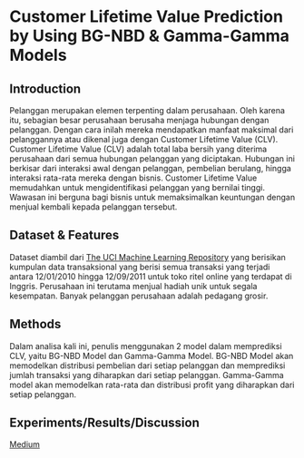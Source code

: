 # Customer Lifetime Value Prediction by Using BG-NBD & Gamma-Gamma Models

## Introduction
Pelanggan merupakan elemen terpenting dalam perusahaan. Oleh karena itu, sebagian besar perusahaan berusaha menjaga hubungan dengan pelanggan. Dengan cara inilah mereka mendapatkan manfaat maksimal dari pelanggannya atau dikenal juga dengan Customer Lifetime Value (CLV).
Customer Lifetime Value (CLV) adalah total laba bersih yang diterima perusahaan dari semua hubungan pelanggan yang diciptakan. Hubungan ini berkisar dari interaksi awal dengan pelanggan, pembelian berulang, hingga interaksi rata-rata mereka dengan bisnis. Customer Lifetime Value memudahkan untuk mengidentifikasi pelanggan yang bernilai tinggi. Wawasan ini berguna bagi bisnis untuk memaksimalkan keuntungan dengan menjual kembali kepada pelanggan tersebut.

## Dataset & Features
Dataset diambil dari [The UCI Machine Learning Repository](https://archive.ics.uci.edu/dataset/352/online+retail) yang berisikan kumpulan data transaksional yang berisi semua transaksi yang terjadi antara 12/01/2010 hingga 12/09/2011 untuk toko ritel online yang terdapat di Inggris. Perusahaan ini terutama menjual hadiah unik untuk segala kesempatan. Banyak pelanggan perusahaan adalah pedagang grosir.

## Methods
Dalam analisa kali ini, penulis menggunakan 2 model dalam memprediksi CLV, yaitu BG-NBD Model dan Gamma-Gamma Model. BG-NBD Model akan memodelkan distribusi pembelian dari setiap pelanggan dan memprediksi jumlah transaksi yang diharapkan dari setiap pelanggan. Gamma-Gamma model akan memodelkan rata-rata dan distribusi profit yang diharapkan dari setiap pelanggan.

## Experiments/Results/Discussion
[Medium](https://medium.com/@septiawulandaris11/customer-lifetime-value-prediction-by-using-bg-nbd-gamma-gamma-models-bde6cb4a10bd)
